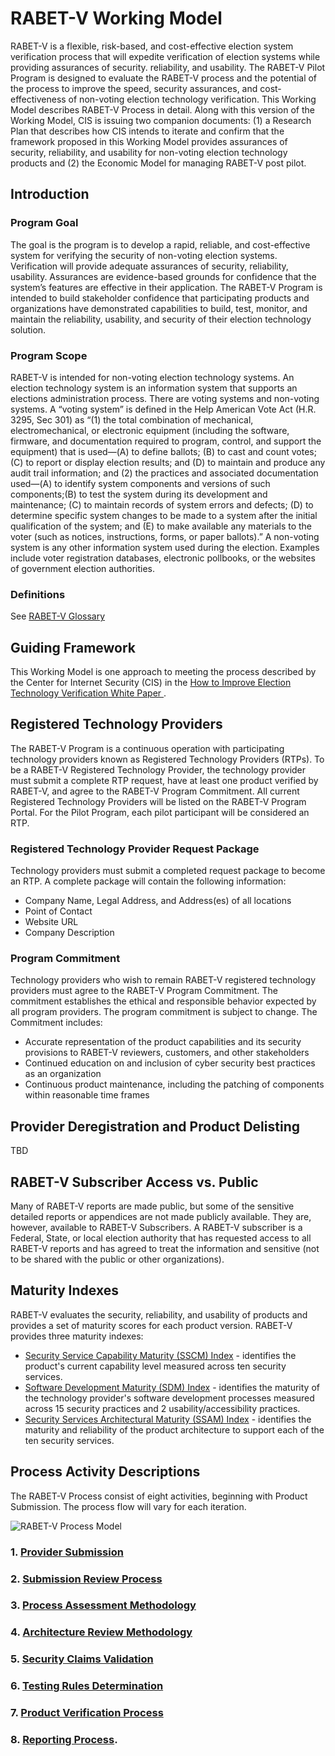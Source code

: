 # RABET-V Working Model
RABET-V is a flexible, risk-based, and cost-effective election system verification process that will expedite verification of election systems while providing assurances of security. reliability, and usability. The RABET-V Pilot Program is designed to evaluate the RABET-V process and the potential of the process to improve the speed, security assurances, and cost-effectiveness of non-voting election technology verification. 
This Working Model describes RABET-V Process in detail. Along with this version of the Working Model, CIS is issuing two companion documents: (1) a Research Plan that describes how CIS intends to iterate and confirm that the framework proposed in this Working Model provides assurances of security, reliability, and usability for non-voting election technology products and (2) the Economic Model for managing RABET-V post pilot.

## Introduction
### Program Goal
The goal is the program is to develop a rapid, reliable, and cost-effective system for verifying the security of non-voting election systems. Verification will provide adequate assurances of security, reliability, usability. Assurances are evidence-based grounds for confidence that the system’s features are effective in their application.
The RABET-V Program is intended to build stakeholder confidence that participating products and organizations have demonstrated capabilities to build, test, monitor, and maintain the reliability, usability, and security of their election technology solution. 

### Program Scope
RABET-V is intended for non-voting election technology systems. An election technology system is an information system that supports an elections administration process. There are voting systems and non-voting systems. A “voting system” is defined in the Help American Vote Act (H.R. 3295, Sec 301) as “(1) the total combination of mechanical, electromechanical, or electronic equipment (including the software, firmware, and documentation required to program, control, and support the equipment) that is used—(A) to define ballots; (B) to cast and count votes;(C) to report or display election results; and (D) to maintain and produce any audit trail information; and (2) the practices and associated documentation used—(A) to identify system components and versions of such components;(B) to test the system during its development and maintenance; (C) to maintain records of system errors and defects; (D) to determine specific system changes to be made to a system after the initial qualification of the system; and (E) to make available any materials to the voter (such as notices, instructions, forms, or paper ballots).” A non-voting system is any other information system used during the election. Examples include voter registration databases, electronic pollbooks, or the websites of government election authorities.

### Definitions
See [RABET-V Glossary](RABET-V_Glossary.md)

## Guiding Framework
This Working Model is one approach to meeting the process described by the Center for Internet Security (CIS) in the [How to Improve Election Technology Verification White Paper ](../Elections_Tech-Ver-White_Paper-2020-0121.pdf).

## Registered Technology Providers
The RABET-V Program is a continuous operation with participating technology providers known as Registered Technology Providers (RTPs). To be a RABET-V Registered Technology Provider, the technology provider must submit a complete RTP request, have at least one product verified by RABET-V, and agree to the RABET-V Program Commitment. All current Registered Technology Providers will be listed on the RABET-V Program Portal. For the Pilot Program, each pilot participant will be considered an RTP. 

### Registered Technology Provider Request Package
Technology providers must submit a completed request package to become an RTP. A complete package will contain the following information: 
* Company Name, Legal Address, and Address(es) of all locations
* Point of Contact
* Website URL
* Company Description

### Program Commitment

Technology providers who wish to remain RABET-V registered technology providers must agree to the RABET-V Program Commitment. The commitment establishes the ethical and responsible behavior expected by all program providers. The program commitment is subject to change. The Commitment includes:
* Accurate representation of the product capabilities and its security provisions to RABET-V reviewers, customers, and other stakeholders
* Continued education on and inclusion of cyber security best practices as an organization
* Continuous product maintenance, including the patching of components within reasonable time frames

## Provider Deregistration and Product Delisting

TBD

## RABET-V Subscriber Access vs. Public
Many of RABET-V reports are made public, but some of the sensitive detailed reports or appendices are not made publicly available. They are, however, available to RABET-V Subscribers. A RABET-V subscriber is a Federal, State, or local election authority that has requested access to all RABET-V reports and has agreed to treat the information and sensitive (not to be shared with the public or other organizations).


## Maturity Indexes

RABET-V evaluates the security, reliability, and usability of products and provides a set of maturity scores for each product version. RABET-V provides three maturity indexes:

* [Security Service Capability Maturity (SSCM) Index](./MaturityIndexes/Security_Services_Capability_Maturity_Index.md) - identifies the product's current capability level measured across ten security services.
* [Software Development Maturity (SDM) Index](./MaturityIndexes/Software_Development_Maturity_Index.md) - identifies the maturity of the technology provider's software development processes measured across 15 security practices and 2 usability/accessibility practices.
* [Security Services Architectural Maturity (SSAM) Index](./MaturityIndexes/Security_Services_Architectural_Maturity_Index) - identifies the maturity and reliability of the product architecture to support each of the ten security services. 


## Process Activity Descriptions
The RABET-V Process consist of eight activities, beginning with Product Submission. The process flow will vary for each iteration.  

![RABET-V Process Model](https://github.com/it-dept-cis/RABET-V-Pilot/blob/master/WorkingModel/election_verification_proc_model-2020-0115.png "RABET-V Process Model")

### 1. [Provider Submission](Activities/Provider_Submission.md) 
### 2. [Submission Review Process](Activities/Submission_Review_Process.md)
### 3. [Process Assessment Methodology](Activities/Process_Assessment_Methodology.md)
### 4. [Architecture Review Methodology](Activities/Architecture_Review_Methodology.md)
### 5. [Security Claims Validation](Activities/Security_Claims_Validation.md)
### 6. [Testing Rules Determination](Activities/Testing_Rules_Determination.md)
### 7. [Product Verification Process](Activities/Product_Verification_Process.md)
### 8. [Reporting Process](Activities/Reporting_Process.md).

